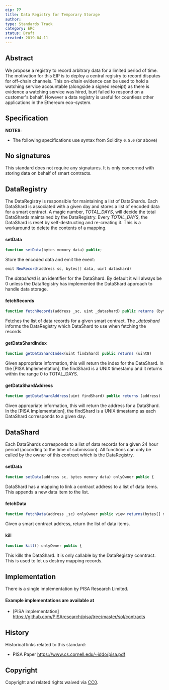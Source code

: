 ```yaml
---
eip: ??
title: Data Registry for Temporary Storage
author: 
type: Standards Track
category: ERC
status: Draft
created: 2019-04-11
---
```


## Abstract

We propose a registry to record arbitrary data for a limited period of time. 
The motivation for this EIP is to deploy a central registry to record disputes for off-chain channels.
This on-chain evidence can be used to hold a watching service accountable (alongside a signed receipt) as there is evidence a watching service was hired, burt failed to respond on a customer's behalf.
However a data registry is useful for countless other applications in the Ethereum eco-system.


## Specification

**NOTES**:
 - The following specifications use syntax from Solidity `0.5.0` (or above)
 
 
## No signatures
This standard does not require any signatures. It is only concerned with storing data on behalf of smart contracts. 

## DataRegistry

The DataRegistry is responsible for maintaining a list of DataShards. Each DataShard is associated with a given day and stores a list of encoded data for a smart contract. A magic number, *TOTAL_DAYS*, will decide the total DataShards maintained by the DataRegistry.
Every *TOTAL_DAYS*, the DataShard is reset by self-destructing and re-creating it. This is a workaround to delete the contents of a mapping. 

#### setData

``` js
function setData(bytes memory data) public; 
```

Store the encoded data and emit the event: 

``` js
emit NewRecord(address sc, bytes[] data, uint datashard)
```

The *datashard* is an identifier for the DataShard. By default it will always be 0 unless the DataRegistry has implemented the DataShard approach to handle data storage. 

#### fetchRecords

``` js
function fetchRecords(address _sc, uint _datashard) public returns (bytes[] memory)
```

Fetches the list of data records for a given smart contract. The *_datashard* informs the DataRegistry which DataShard to use when fetching the records. 

#### getDataShardIndex

``` js
function getDataShardIndex(uint findShard) public returns (uint8)
```
Given appropriate information, this will return the index for the DataShard. In the [PISA Implementation], the findShard is a UNIX timestamp and it returns within the range 0 to TOTAL_DAYS. 

#### getDataShardAddress

``` js
function getDataShardAddress(uint findShard) public returns (address)
```

Given appropriate information, this will return the address for a DataShard. In the [PISA Implementation], the findShard is a UNIX timestamp as each DataShard corresponds to a given day. 

## DataShard

Each DataShards corresponds to a list of data records for a given 24 hour period (according to the time of submission).
All functions can only be called by the owner of this contract which is the DataRegistry. 

#### setData

``` js
function setData(address sc, bytes memory data) onlyOwner public {
```
DataShard has a mapping to link a contract address to a list of data items. This appends a new data item to the list. 


#### fetchData

``` js
function fetchData(address _sc) onlyOwner public view returns(bytes[] memory) {
```
Given a smart contract address, return the list of data items. 

#### kill
``` js
function kill() onlyOwner public {
```

This kills the DataShard. It is only callable by the DataRegistry conntract. This is used to let us destroy mapping records. 

## Implementation

There is a single implementation by PISA Research Limited. 

#### Example implementations are available at
- [PISA  implementation] https://github.com/PISAresearch/pisa/tree/master/sol/contracts


## History

Historical links related to this standard:

- PISA Paper https://www.cs.cornell.edu/~iddo/pisa.pdf


## Copyright
Copyright and related rights waived via [CC0](https://creativecommons.org/publicdomain/zero/1.0/).
